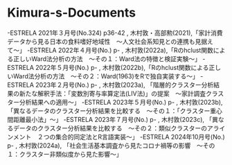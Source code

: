 # Kimura-s-Documents

-ESTRELA 2021年３月号(No.324) p36-42 , 木村敦・高部勲(2021),「家計消費データから見る日本の食料嗜好地域性　〜人文社会系知見との連携も見据えて〜」
-ESTRELA 2022年４月号(No.) p- , 木村敦(2022a),「Rのhclust関数による正しいWard法分析の方法　～その１：Ward法の特徴と検証実験〜」
-ESTRELA 2022年５月号(No.) p- , 木村敦(2022b),「Rのhclust関数による正しいWard法分析の方法　〜その２：Ward(1963)をRで独自実装する〜」
-ESTRELA 2023年２月号(No.) p- , 木村敦(2023a), 「階層的クラスター分析結果の新たな解釈手法：「変数別寄与率算定法(LIV法)」の提案　～家計調査クラスター分析結果への適用～」
-ESTRELA 2023年５月号(No.) p- , 木村敦(2023b), 「異なるデータのクラスター分析結果を比較する　～その１：「クラスター重心間距離最小法」～」
-ESTRELA 2023年７月号(No.) p- , 木村敦(2023c), 「異なるデータのクラスター分析結果を比較する　～その２：類似クラスターのアラインメント　２つの集合的同定法とR言語実装～」
-ESTRELA 2024年10月号(No.) p- , 木村敦(2024a), 「社会生活基本調査から見たコロナ禍等の影響　～その１：クラスター非類似度から見た影響～」
